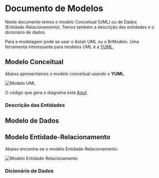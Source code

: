 # Documento de Modelos

Neste documento temos o modelo Conceitual (UML) ou de Dados (Entidade-Relacionamento). Temos também a descrição das entidades e o dicionário de dados.

Para a modelagem pode se usar o Astah UML ou o BrModelo. Uma ferramenta interessante para modelos UML é a [YUML](http://yuml.me).

## Modelo Conceitual

Abaixo apresentamos o modelo conceitual usando o **YUML**.

 ![Modelo UML](yuml/monitoria-modelo.png)

O código que gera o diagrama está [Aqui!](yuml/monitoria-yuml.md)

### Descrição das Entidades

## Modelo de Dados

## Modelo Entidade-Relacionamento
Abaixo encontra-se o modelo Entidade-Relacionamento.

![Modelo Entidade-Relacionamento](https://github.com/tacianosilva/eng-software-2/blob/doc/modelos/docs/Images/Modelo%20ER.png)

### Dicionário de Dados
